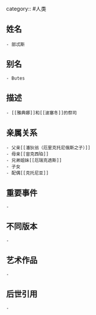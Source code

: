category:: #人类
## 姓名
	- 部忒斯
## 别名
	- Butes
## 描述
	- [[雅典娜]]和[[波塞冬]]的祭司
## 亲属关系
	- 父亲[[潘狄翁（厄里克托尼俄斯之子）]]
	- 母亲[[宙克西珀]]
	- 兄弟姐妹[[厄瑞克透斯]]
	- 子女
	- 配偶[[克托尼亚]]
## 重要事件
	-
## 不同版本
	-
## 艺术作品
	-
## 后世引用
	-
